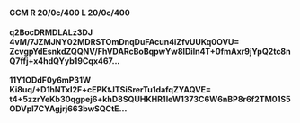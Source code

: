 #### GCM R 20/0c/400 L 20/0c/400
**q2BocDRMDLALz3DJ**<br/>**4vM/7JZMJNY02MDRSTOmDnqDuFAcun4iZfvUUKq0OVU=**<br/>**ZcvgpYdEsnkdZQQNV/FhVDARcBoBqpwYw8IDiln4T+0fmAxr9jYpQ2tc8nQ7ffj+x4hdQYyb19Cqx467...**<br/><br/>
**11Y1ODdF0y6mP31W**<br/>**Ki8uq/+D1hNTxI2F+cEPKtJTSiSrerTu1dafqZYAQVE=**<br/>**t4+5zzrYeKb30qgpej6+khD8SQUHKHR1IeW1373C6W6nBP8r6f2TM01S5ODVpl7CYAgjrj663bwSQCtE...**